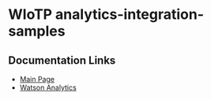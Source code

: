 # WIoTP analytics-integration-samples

## Documentation Links ##
* [Main Page](../README.md)  
* [Watson Analytics](/watson-analytics/readme.md)  
